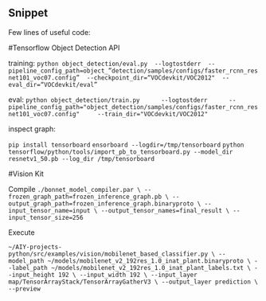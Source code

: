 ## Snippet
Few lines of useful code:


#Tensorflow Object Detection API

training:
`python object_detection/eval.py 
 --logtostderr 
 --pipeline_config_path=object_”detection/samples/configs/faster_rcnn_resnet101_voc07.config” 
 --checkpoint_dir=“VOCdevkit/VOC2012" 
  --eval_dir=“VOCdevkit/eval”`
  
eval:
`python object_detection/train.py     
--logtostderr     
--pipeline_config_path="object_detection/samples/configs/faster_rcnn_resnet101_voc07.config"    
--train_dir="VOCdevkit/VOC2012"`

inspect graph:

`pip install tensorboard`
`ensorboard --logdir=/tmp/tensorboard`
`python tensorflow/python/tools/import_pb_to_tensorboard.py --model_dir resnetv1_50.pb --log_dir /tmp/tensorboard`

#Vision Kit

Compile
`./bonnet_model_compiler.par \
  --frozen_graph_path=frozen_inference_graph.pb \
  --output_graph_path=frozen_inference_graph.binaryproto \
  --input_tensor_name=input \
  --output_tensor_names=final_result \
  --input_tensor_size=256`
  
Execute

`~/AIY-projects-python/src/examples/vision/mobilenet_based_classifier.py \
  --model_path ~/models/mobilenet_v2_192res_1.0_inat_plant.binaryproto \
  --label_path ~/models/mobilenet_v2_192res_1.0_inat_plant_labels.txt \
  --input_height 192 \
  --input_width 192 \
  --input_layer map/TensorArrayStack/TensorArrayGatherV3 \
  --output_layer prediction \
  --preview`